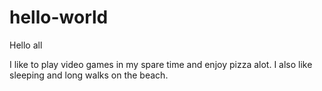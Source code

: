 # hello-world
Hello all

I like to play video games in my spare time and enjoy pizza alot. I also like sleeping and long walks on the beach. 
